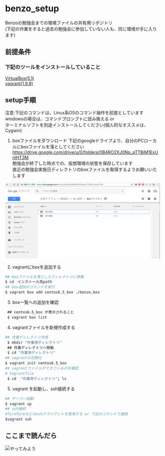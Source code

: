 # benzo_setup
Benzoの勉強会までの環境ファイルの共有用リポジトリ  
(下記の作業をすると過去の勉強会に参加していない人も、同じ環境が手に入ります)

## 前提条件
### 下記のツールをインストールしていること
[VirtualBox(5.1)](https://www.virtualbox.org/)   
[vagrant(1.9.8)](https://www.vagrantup.com/)

## setup手順 
注意:下記のコマンドは、Linux系OSのコマンド操作を前提としています  
windowsの場合は、コマンドプロンプトに読み換える or  
ターミナルソフトを別途インストールしてください(個人的なオススメは、Cygwin)

1. boxファイルをダウンロード
下記のgoogleドライブより、自分のPCローカルにboxファイルを落としてください
https://drive.google.com/drive/u/0/folders/0B4RO2XJ0Np_pTTBiM1ExUnlHT3M  
勉強会が終了した時点での、仮想環境の状態を保存しています  
直近の勉強会実施日ディレクトリのboxファイルを取得するようお願いいたします  
<img src="img/setup_manual_1.png" width="800px">

2. vagrantにboxを追加する
  ```bash
  ## boxファイルを落としたディレクトリに移動
  $ cd　インストール先path 
  ## box追加のコマンドを実行
  $ vagrant box add centos6.5_box ./benzo.box
  ```
3. box一覧への追加を確認  
  ```bash
  ## centos6.5_box が表示されること
  $ vagrant box list
  ```
4. vagrantファイルを新規作成する
  ```bash
  ## 作業ディレクトリ作成
  $ mkdir "作業用ディレクトリ"
  ## 作業ディレクトリへ移動
  $ cd "作業用ディレクトリ"
  ## vagrantの初期化
  $ vagrant init centos6.5_box 
  ## vagrantファイルができているのを確認
  # Vagrantfile
  $ cd  "作業用ディレクトリ"; ls
  ```
5. vagrant を起動し、ssh接続する
  ```sh
  ## サーバー起動
  $ vagrant up　　
  ## ssh接続
  #TeraTermなどのsshクライアントを使用する or 下記のコマンドで接続
  $vagrant ssh
  ```

## ここまで読んだら
![やってみよう](http://i2.wp.com/yakyuyakyu.link/wp/wp-content/uploads/2017/01/yjimage-1-10.jpg?fit=300%2C168)

